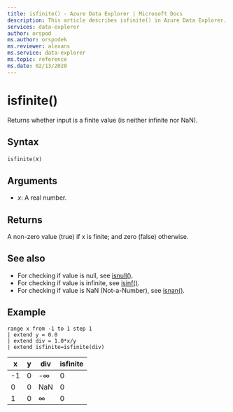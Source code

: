 ```yaml
---
title: isfinite() - Azure Data Explorer | Microsoft Docs
description: This article describes isfinite() in Azure Data Explorer.
services: data-explorer
author: orspod
ms.author: orspodek
ms.reviewer: alexans
ms.service: data-explorer
ms.topic: reference
ms.date: 02/13/2020
---
```

# isfinite()

Returns whether input is a finite value (is neither infinite nor NaN).

## Syntax

`isfinite(`*x*`)`

## Arguments

* *x*: A real number.

## Returns

A non-zero value (true) if x is finite; and zero (false) otherwise.

## See also

* For checking if value is null, see [isnull()](isnullfunction.md).
* For checking if value is infinite, see [isinf()](isinffunction.md).
* For checking if value is NaN (Not-a-Number), see [isnan()](isnanfunction.md).

## Example

```kusto
range x from -1 to 1 step 1
| extend y = 0.0
| extend div = 1.0*x/y
| extend isfinite=isfinite(div)
```

|x|y|div|isfinite|
|---|---|---|---|
|-1|0|-∞|0|
|0|0|NaN|0|
|1|0|∞|0|